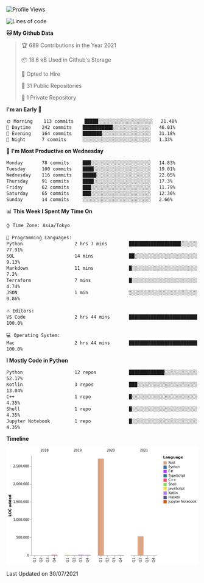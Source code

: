 <!--START_SECTION:waka-->
![Profile Views](http://img.shields.io/badge/Profile%20Views-0-blue)

![Lines of code](https://img.shields.io/badge/From%20Hello%20World%20I%27ve%20Written-3.3%20million%20lines%20of%20code-blue)

**🐱 My Github Data** 

> 🏆 689 Contributions in the Year 2021
 > 
> 📦 18.6 kB Used in Github's Storage 
 > 
> 💼 Opted to Hire
 > 
> 📜 31 Public Repositories 
 > 
> 🔑 1 Private Repository 
 > 
**I'm an Early 🐤** 

```text
🌞 Morning    113 commits    █████░░░░░░░░░░░░░░░░░░░░   21.48% 
🌆 Daytime    242 commits    ███████████░░░░░░░░░░░░░░   46.01% 
🌃 Evening    164 commits    ███████░░░░░░░░░░░░░░░░░░   31.18% 
🌙 Night      7 commits      ░░░░░░░░░░░░░░░░░░░░░░░░░   1.33%

```
📅 **I'm Most Productive on Wednesday** 

```text
Monday       78 commits     ███░░░░░░░░░░░░░░░░░░░░░░   14.83% 
Tuesday      100 commits    ████░░░░░░░░░░░░░░░░░░░░░   19.01% 
Wednesday    116 commits    █████░░░░░░░░░░░░░░░░░░░░   22.05% 
Thursday     91 commits     ████░░░░░░░░░░░░░░░░░░░░░   17.3% 
Friday       62 commits     ███░░░░░░░░░░░░░░░░░░░░░░   11.79% 
Saturday     65 commits     ███░░░░░░░░░░░░░░░░░░░░░░   12.36% 
Sunday       14 commits     ░░░░░░░░░░░░░░░░░░░░░░░░░   2.66%

```


📊 **This Week I Spent My Time On** 

```text
⌚︎ Time Zone: Asia/Tokyo

💬 Programming Languages: 
Python                   2 hrs 7 mins        ███████████████████░░░░░░   77.91% 
SQL                      14 mins             ██░░░░░░░░░░░░░░░░░░░░░░░   9.13% 
Markdown                 11 mins             █░░░░░░░░░░░░░░░░░░░░░░░░   7.2% 
Terraform                7 mins              █░░░░░░░░░░░░░░░░░░░░░░░░   4.74% 
JSON                     1 min               ░░░░░░░░░░░░░░░░░░░░░░░░░   0.86%

🔥 Editors: 
VS Code                  2 hrs 44 mins       █████████████████████████   100.0%

💻 Operating System: 
Mac                      2 hrs 44 mins       █████████████████████████   100.0%

```

**I Mostly Code in Python** 

```text
Python                   12 repos            █████████████░░░░░░░░░░░░   52.17% 
Kotlin                   3 repos             ███░░░░░░░░░░░░░░░░░░░░░░   13.04% 
C++                      1 repo              █░░░░░░░░░░░░░░░░░░░░░░░░   4.35% 
Shell                    1 repo              █░░░░░░░░░░░░░░░░░░░░░░░░   4.35% 
Jupyter Notebook         1 repo              █░░░░░░░░░░░░░░░░░░░░░░░░   4.35%

```


**Timeline**

![Chart not found](https://raw.githubusercontent.com/kitagawa-hr/kitagawa-hr/main/charts/bar_graph.png) 


 Last Updated on 30/07/2021
<!--END_SECTION:waka-->

